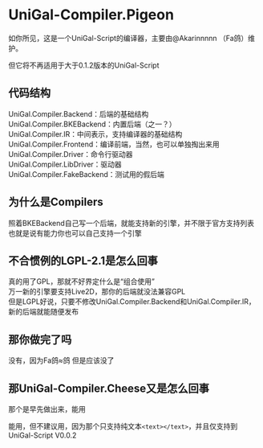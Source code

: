 # UniGal-Compiler.Pigeon

如你所见，这是一个UniGal-Script的编译器，主要由@Akarinnnnn （Fa鸽）维护。

但它将不再适用于大于0.1.2版本的UniGal-Script

## 代码结构
UniGal.Compiler.Backend：后端的基础结构  
UniGal.Compiler.BKEBackend：内置后端（之一？）  
UniGal.Compiler.IR：中间表示，支持编译器的基础结构  
UniGal.Compiler.Frontend：编译前端，当然，也可以单独掏出来用  
UniGal.Compiler.Driver：命令行驱动器  
UniGal.Compiler.LibDriver：驱动器  
UniGal.Compiler.FakeBackend：测试用的假后端

## 为什么是Compilers
照着BKEBackend自己写一个后端，就能支持新的引擎，并不限于官方支持列表  
也就是说有能力你也可以自己支持一个引擎

## 不合惯例的LGPL-2.1是怎么回事
真的用了GPL，那就不好界定什么是“组合使用”  
万一新的引擎要支持Live2D，那你的后端就没法兼容GPL  
但是LGPL好说，只要不修改UniGal.Compiler.Backend和UniGal.Compiler.IR，新的后端就能随便发布

## 那你做完了吗
没有，因为Fa鸽≈鸽
但是应该没了

## 那UniGal-Compiler.Cheese又是怎么回事

那个是早先做出来，能用  

能用，但不建议用，因为那个只支持纯文本```<text></text>```，并且仅支持到UniGal-Script V0.0.2
